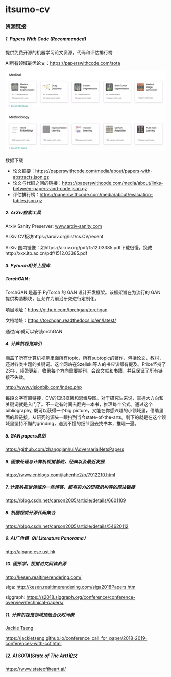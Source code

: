 # itsumo-cv

### 资源链接
##### 1. Papers With Code (Recommended)

提供免费开源的机器学习论文资源，代码和评估排行榜

AI所有领域最优论文：https://paperswithcode.com/sota

![](__pics/paperswithcode.jpg)

数据下载
- 论文摘要：https://paperswithcode.com/media/about/papers-with-abstracts.json.gz
- 论文与代码之间的链接：https://paperswithcode.com/media/about/links-between-papers-and-code.json.gz
- 评估排行榜：https://paperswithcode.com/media/about/evaluation-tables.json.gz
##### 2. ArXiv检索工具
Arxiv Sanity Preserver: www.arxiv-sanity.com

ArXiv CV板块https://arxiv.org/list/cs.CV/recent

ArXiv 国内镜像：如https://arxiv.org/pdf/1512.03385.pdf下载很慢，换成http://xxx.itp.ac.cn/pdf/1512.03385.pdf
##### 3. Pytorch相关上层库

##### **TorchGAN** :
TorchGAN 是基于 PyTorch 的 GAN 设计开发框架。该框架旨在为流行的 GAN 提供构造模块，且允许为前沿研究进行定制化。

项目地址：https://github.com/torchgan/torchgan

文档地址：https://torchgan.readthedocs.io/en/latest/

通过pip就可以安装orchGAN

##### 4. 计算机视觉索引

涵盖了所有计算机视觉里面所有topic，所有subtopic的著作，包括论文，教材，还对各类主题的关键词。这个网站在Szeliski等人的书应该都有提及。Price坚持了23年，频繁更新，收录每个方向重要期刊，会议文献和书籍，并且保证了所有链接不失效。

http://www.visionbib.com/index.php


每段文字有超链接，CV的知识框架和思维导图。对于研究生来说，掌握大方向和关键词就是入门了。不一定有时间去翻完一本书，推理每个公式。通过这个bibliography, 既可以获得一个big picture，又能在你感兴趣的小领域里，借助里面的超链接，从研究的源头一眼扫到当今state-of-the-arts。剩下的就是在这个领域里坚持不懈的grinding，遇到不懂的细节回去找书本，推理一遍。

##### 5. GAN papers总结

https://github.com/zhangqianhui/AdversarialNetsPapers

##### 6. 图像处理与计算机视觉基础，经典以及最近发展

https://www.cnblogs.com/jiahenhe2/p/7912210.html

##### 7. 计算机视觉领域的一些博客，超有实力的研究机构等的网站链接

https://blog.csdn.net/carson2005/article/details/6601109

##### 8. 机器视觉开源代码集合

https://blog.csdn.net/carson2005/article/details/54620112

##### 9. AI广角镜（AI Literature Panorama）

http://aipano.cse.ust.hk

##### 10. 图形学，视觉论文阅读资源

http://kesen.realtimerendering.com/

siga: http://kesen.realtimerendering.com/siga2018Papers.htm

siggraph: https://s2018.siggraph.org/conference/conference-overview/technical-papers/

##### 11. 计算机视觉领域顶级会议时间表
[Jackie Tseng](https://github.com/JackieTseng/conference_call_for_paper)

https://jackietseng.github.io/conference_call_for_paper/2018-2019-conferences-with-ccf.html

##### 12. AI SOTA(State of The Art)论文

https://www.stateoftheart.ai/

